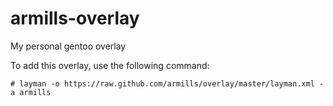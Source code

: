 armills-overlay
===============

My personal gentoo overlay

To add this overlay, use the following command:

    # layman -o https://raw.github.com/armills/overlay/master/layman.xml -a armills
